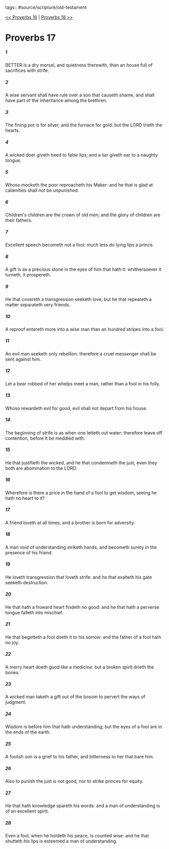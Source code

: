 tags:: #source/scripture/old-testament

[<< Proverbs 16](/old-testament/20_Proverbs/Proverbs_16.md) | [Proverbs 18 >>](/old-testament/20_Proverbs/Proverbs_18.md)

# Proverbs 17

##### 1

BETTER is a dry morsel, and quietness therewith, than an house full of sacrifices with strife.

##### 2

A wise servant shall have rule over a son that causeth shame, and shall have part of the inheritance among the brethren.

##### 3

The fining pot is for silver, and the furnace for gold: but the LORD trieth the hearts.

##### 4

A wicked doer giveth heed to false lips; and a liar giveth ear to a naughty tongue.

##### 5

Whoso mocketh the poor reproacheth his Maker: and he that is glad at calamities shall not be unpunished.

##### 6

Children's children are the crown of old men; and the glory of children are their fathers.

##### 7

Excellent speech becometh not a fool: much less do lying lips a prince.

##### 8

A gift is as a precious stone in the eyes of him that hath it: whithersoever it turneth, it prospereth.

##### 9

He that covereth a transgression seeketh love; but he that repeateth a matter separateth very friends.

##### 10

A reproof entereth more into a wise man than an hundred stripes into a fool.

##### 11

An evil man seeketh only rebellion: therefore a cruel messenger shall be sent against him.

##### 12

Let a bear robbed of her whelps meet a man, rather than a fool in his folly.

##### 13

Whoso rewardeth evil for good, evil shall not depart from his house.

##### 14

The beginning of strife is as when one letteth out water: therefore leave off contention, before it be meddled with.

##### 15

He that justifieth the wicked, and he that condemneth the just, even they both are abomination to the LORD.

##### 16

Wherefore is there a price in the hand of a fool to get wisdom, seeing he hath no heart to it?

##### 17

A friend loveth at all times, and a brother is born for adversity.

##### 18

A man void of understanding striketh hands, and becometh surety in the presence of his friend.

##### 19

He loveth transgression that loveth strife: and he that exalteth his gate seeketh destruction.

##### 20

He that hath a froward heart findeth no good: and he that hath a perverse tongue falleth into mischief.

##### 21

He that begetteth a fool doeth it to his sorrow: and the father of a fool hath no joy.

##### 22

A merry heart doeth good like a medicine: but a broken spirit drieth the bones.

##### 23

A wicked man taketh a gift out of the bosom to pervert the ways of judgment.

##### 24

Wisdom is before him that hath understanding; but the eyes of a fool are in the ends of the earth.

##### 25

A foolish son is a grief to his father, and bitterness to her that bare him.

##### 26

Also to punish the just is not good, nor to strike princes for equity.

##### 27

He that hath knowledge spareth his words: and a man of understanding is of an excellent spirit.

##### 28

Even a fool, when he holdeth his peace, is counted wise: and he that shutteth his lips is esteemed a man of understanding.
